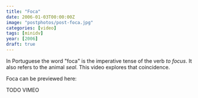 ```yaml
---
title: "Foca"
date: 2006-01-03T00:00:00Z
image: "postphotos/post-foca.jpg"
categories: [video]
tags: [minidv]
year: [2006]
draft: true
---
```


In Portuguese the word "foca" is the imperative tense of the verb _to focus_. It also refers to the animal _seal_. This video explores that coincidence.
<!--more-->

Foca can be previewed here:

TODO VIMEO
